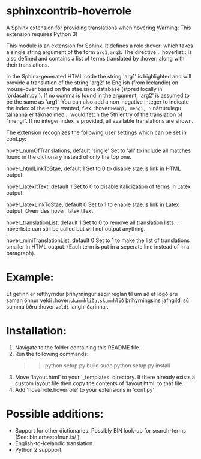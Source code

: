 # sphinxcontrib-hoverrole
A Sphinx extension for providing translations when hovering
Warning: This extension requires Python 3!

This module is an extension for Sphinx. It defines a role :hover: which takes a single string argument of the form `arg1,arg2`. 
The directive .. hoverlist:: is also defined and contains a list of terms translated by :hover: along with their translations.

In the Sphinx-generated HTML code the string 'arg1' is highlighted and will provide a translation of 
the string 'arg2' to English (from Icelandic) on mouse-over based on the stae.is/os database (stored locally in 'ordasafn.py'). 
If no comma is found in the argument, 'arg2' is assumed to be the same as 'arg1'.
You can also add a non-negative integer to indicate the index of the entry wanted, f.ex. 
    :hover:`Mengi, mengi, 5` náttúrulegu talnanna er táknað með...
would fetch the 5th entry of the translation of "mengi". 
If no integer index is provided, all available translations are shown.


The extension recognizes the following user settings which can be set in conf.py:

hover_numOfTranslations, default:'single' 
Set to 'all' to include all matches found in the dictionary instead of only the top one.

hover_htmlLinkToStae, default 1 
Set to 0 to disable stae.is link in HTML output.

hover_latexItText, default 1
Set to 0 to disable italicization of terms in Latex output.

hover_latexLinkToStae, default 0
Set to 1 to enable stae.is link in Latex output. 
Overrides hover_latexItText.

hover_translationList, default 1
Set to 0 to remove all translation lists.
.. hoverlist:: can still be called but will not output anything.

hover_miniTranslationList, default 0
Set to 1 to make the list of translations smaller in HTML output. 
(Each term is put in a seperate line instead of in a paragraph).



Example:
========
Ef gefinn er rétthyrndur þríhyrningur segir reglan til um að ef lögð eru saman önnur 
veldi :hover:`skammhliða,skammhlið` þríhyrningsins jafngildi sú summa öðru :hover:`veldi` langhliðarinnar.



Installation:
=============
1. Navigate to the folder containing this README file.
2. Run the following commands:
	>>python setup.py build
	>>sudo python setup.py install
3. Move 'layout.html' to your '_templates' directory. If there already exists a custom layout file then copy the contents of 'layout.html' to that file.
4. Add 'hoverrole.hoverrole' to your extensions in 'conf.py'



Possible additions:
============================
- Support for other dictionaries. Possibly BÍN look-up for search-terms (See: bin.arnastofnun.is/ ).
- English-to-Icelandic translation.
- Python 2 suppport.
